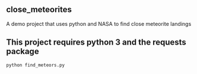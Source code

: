 ## close_meteorites
A demo project that uses python and NASA to find close meteorite landings
## This project requires python 3 and the requests package

`python find_meteors.py`
